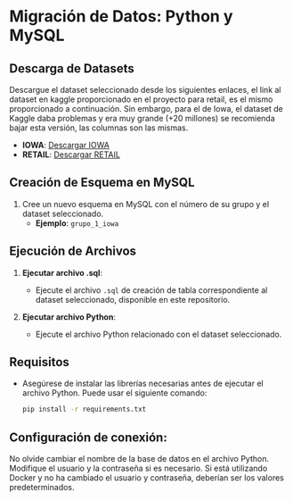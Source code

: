 # Migración de Datos: Python y MySQL

## Descarga de Datasets

Descargue el dataset seleccionado desde los siguientes enlaces, el link al dataset en kaggle proporcionado en el proyecto para retail, es el mismo proporcionado a continuación. Sin embargo, para el de Iowa, el dataset de Kaggle daba problemas y era muy grande (+20 millones) se recomienda bajar esta versión, las columnas son las mismas. 

- **IOWA**: [Descargar IOWA](https://drive.google.com/file/d/19Hiz1GR3LwiUvonhj-k-zBZmllVcPEHm/view?usp=sharing)
- **RETAIL**: [Descargar RETAIL](https://drive.google.com/file/d/1_Cer6NjpQoYvX-J6d8H-873DR4DeagGK/view?usp=sharing)

## Creación de Esquema en MySQL

1. Cree un nuevo esquema en MySQL con el número de su grupo y el dataset seleccionado. 
   - **Ejemplo**: `grupo_1_iowa`

## Ejecución de Archivos

1. **Ejecutar archivo .sql**:
   - Ejecute el archivo `.sql` de creación de tabla correspondiente al dataset seleccionado, disponible en este repositorio.

2. **Ejecutar archivo Python**:
   - Ejecute el archivo Python relacionado con el dataset seleccionado.

## Requisitos

- Asegúrese de instalar las librerías necesarias antes de ejecutar el archivo Python. Puede usar el siguiente comando:

   ```bash
   pip install -r requirements.txt


## Configuración de conexión:
No olvide cambiar el nombre de la base de datos en el archivo Python.
Modifique el usuario y la contraseña si es necesario. Si está utilizando Docker y no ha cambiado el usuario y contraseña, deberían ser los valores predeterminados.
